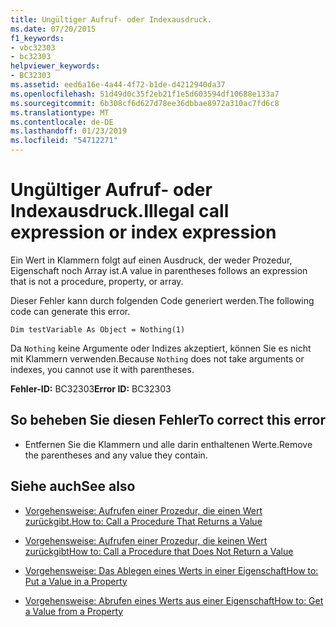 ```yaml
---
title: Ungültiger Aufruf- oder Indexausdruck.
ms.date: 07/20/2015
f1_keywords:
- vbc32303
- bc32303
helpviewer_keywords:
- BC32303
ms.assetid: eed6a16e-4a44-4f72-b1de-d4212940da37
ms.openlocfilehash: 51d49d0c35f2eb21f1e5d603594df10688e133a7
ms.sourcegitcommit: 6b308cf6d627d78ee36dbbae8972a310ac7fd6c8
ms.translationtype: MT
ms.contentlocale: de-DE
ms.lasthandoff: 01/23/2019
ms.locfileid: "54712271"
---
```

# <a name="illegal-call-expression-or-index-expression"></a><span data-ttu-id="db22e-102">Ungültiger Aufruf- oder Indexausdruck.</span><span class="sxs-lookup"><span data-stu-id="db22e-102">Illegal call expression or index expression</span></span>
<span data-ttu-id="db22e-103">Ein Wert in Klammern folgt auf einen Ausdruck, der weder Prozedur, Eigenschaft noch Array ist.</span><span class="sxs-lookup"><span data-stu-id="db22e-103">A value in parentheses follows an expression that is not a procedure, property, or array.</span></span>  
  
 <span data-ttu-id="db22e-104">Dieser Fehler kann durch folgenden Code generiert werden.</span><span class="sxs-lookup"><span data-stu-id="db22e-104">The following code can generate this error.</span></span>  
  
 `Dim testVariable As Object = Nothing(1)`  
  
 <span data-ttu-id="db22e-105">Da `Nothing` keine Argumente oder Indizes akzeptiert, können Sie es nicht mit Klammern verwenden.</span><span class="sxs-lookup"><span data-stu-id="db22e-105">Because `Nothing` does not take arguments or indexes, you cannot use it with parentheses.</span></span>  
  
 <span data-ttu-id="db22e-106">**Fehler-ID:** BC32303</span><span class="sxs-lookup"><span data-stu-id="db22e-106">**Error ID:** BC32303</span></span>  
  
## <a name="to-correct-this-error"></a><span data-ttu-id="db22e-107">So beheben Sie diesen Fehler</span><span class="sxs-lookup"><span data-stu-id="db22e-107">To correct this error</span></span>  
  
-   <span data-ttu-id="db22e-108">Entfernen Sie die Klammern und alle darin enthaltenen Werte.</span><span class="sxs-lookup"><span data-stu-id="db22e-108">Remove the parentheses and any value they contain.</span></span>  
  
## <a name="see-also"></a><span data-ttu-id="db22e-109">Siehe auch</span><span class="sxs-lookup"><span data-stu-id="db22e-109">See also</span></span>
- [<span data-ttu-id="db22e-110">Vorgehensweise: Aufrufen einer Prozedur, die einen Wert zurückgibt.</span><span class="sxs-lookup"><span data-stu-id="db22e-110">How to: Call a Procedure That Returns a Value</span></span>](../../visual-basic/programming-guide/language-features/procedures/how-to-call-a-procedure-that-returns-a-value.md)
- [<span data-ttu-id="db22e-111">Vorgehensweise: Aufrufen einer Prozedur, die keinen Wert zurückgibt</span><span class="sxs-lookup"><span data-stu-id="db22e-111">How to: Call a Procedure that Does Not Return a Value</span></span>](../../visual-basic/programming-guide/language-features/procedures/how-to-call-a-procedure-that-does-not-return-a-value.md)


- [<span data-ttu-id="db22e-112">Vorgehensweise: Das Ablegen eines Werts in einer Eigenschaft</span><span class="sxs-lookup"><span data-stu-id="db22e-112">How to: Put a Value in a Property</span></span>](../../visual-basic/programming-guide/language-features/procedures/how-to-put-a-value-in-a-property.md)
- [<span data-ttu-id="db22e-113">Vorgehensweise: Abrufen eines Werts aus einer Eigenschaft</span><span class="sxs-lookup"><span data-stu-id="db22e-113">How to: Get a Value from a Property</span></span>](../../visual-basic/programming-guide/language-features/procedures/how-to-get-a-value-from-a-property.md)
